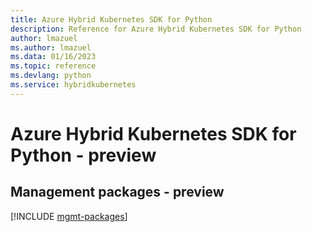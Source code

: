 ```yaml
---
title: Azure Hybrid Kubernetes SDK for Python
description: Reference for Azure Hybrid Kubernetes SDK for Python
author: lmazuel
ms.author: lmazuel
ms.data: 01/16/2023
ms.topic: reference
ms.devlang: python
ms.service: hybridkubernetes
---
```

# Azure Hybrid Kubernetes SDK for Python - preview

## Management packages - preview
[!INCLUDE [mgmt-packages](hybrid-kubernetes-mgmt-index.md)]
